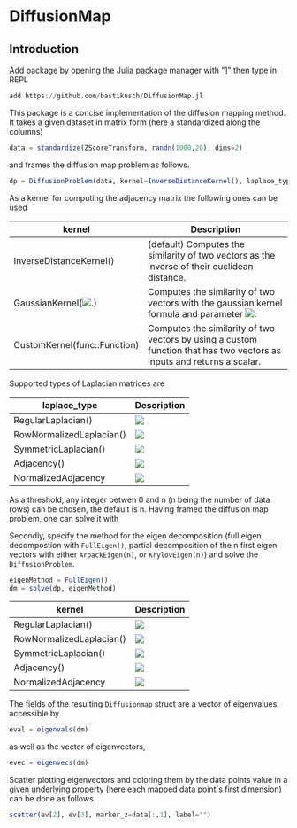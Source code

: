 # DiffusionMap

## Introduction

Add package by opening the Julia package manager with "]" then type in REPL

```julia
add https://github.com/bastikusch/DiffusionMap.jl
```

This package is a concise implementation of the diffusion mapping method. It takes a given dataset in matrix form (here a standardized along the columns)
```julia
data = standardize(ZScoreTransform, randn(1000,20), dims=2)
```
and frames the diffusion map problem as follows.

```julia
dp = DiffusionProblem(data, kernel=InverseDistanceKernel(), laplace_type=RowNormalizedLaplacian(), threshold=size(data,1))
```
As a kernel for computing the adjacency matrix the following ones can be used

kernel | Description
------------ | -------------
InverseDistanceKernel() | (default) Computes the similarity of two vectors as the inverse of their euclidean distance.
GaussianKernel(<img src="https://render.githubusercontent.com/render/math?math=\alpha">.) | Computes the similarity of two vectors with the gaussian kernel formula and parameter <img src="https://render.githubusercontent.com/render/math?math=\alpha">.
CustomKernel(func::Function) | Computes the similarity of two vectors by using a custom function that has two vectors as inputs and returns a scalar.

Supported types of Laplacian matrices are

laplace_type | Description
------------ | -------------
RegularLaplacian() | <img src="https://render.githubusercontent.com/render/math?math=L=D-A">
RowNormalizedLaplacian() | <img src="https://render.githubusercontent.com/render/math?math=L=D^{-1}*(D-A)">
SymmetricLaplacian() | <img src="https://render.githubusercontent.com/render/math?math=L=D^{-1/2}*(D-A)*D^{-1/2}">
Adjacency() | <img src="https://render.githubusercontent.com/render/math?math=L=A">
NormalizedAdjacency | <img src="https://render.githubusercontent.com/render/math?math=L=D^{-1}*A">

As a threshold, any integer betwen 0 and n (n being the number of data rows) can be chosen, the default is n.
Having framed the diffusion map problem, one can solve it with

Secondly, specify the method for the eigen decomposition (full eigen decompostion with `FullEigen()`, partial decomposition of the n first eigen vectors with either `ArpackEigen(n)`, or `KrylovEigen(n)`) and solve the `DiffusionProblem`.

```julia
eigenMethod = FullEigen()
dm = solve(dp, eigenMethod)
```
kernel | Description
------------ | -------------
RegularLaplacian() | <img src="https://render.githubusercontent.com/render/math?math=L=D-A">
RowNormalizedLaplacian() | <img src="https://render.githubusercontent.com/render/math?math=L=D^{-1}*(D-A)">
SymmetricLaplacian() | <img src="https://render.githubusercontent.com/render/math?math=L=D^{-1/2}*(D-A)*D^{-1/2}">
Adjacency() | <img src="https://render.githubusercontent.com/render/math?math=L=A">
NormalizedAdjacency | <img src="https://render.githubusercontent.com/render/math?math=L=D^{-1}*A">


The fields of the resulting `Diffusionmap` struct are a vector of eigenvalues, accessible by

```julia
eval = eigenvals(dm)
```
as well as the vector of eigenvectors,
```julia
evec = eigenvecs(dm)
```

Scatter plotting eigenvectors and coloring them by the data points value in a given underlying property (here each mapped data point´s first dimension) can be done as follows.
```julia
scatter(ev[2], ev[3], marker_z=data[:,1], label="")
```
